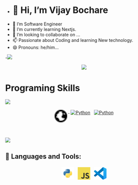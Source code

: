 - <h1>👋 Hi, I’m Vijay Bochare</h1>
- 👀 I’m Software Engineer  
- 🌱 I’m currently learning Nextjs.
- 💞️ I’m looking to collaborate on ...
- 📫 Passionate about Coding and learning New technology.
- 😄 Pronouns: he/him...


-<img src="https://images.app.goo.gl/KhVv5sg1QcUXadrk7"></img>

<!---
Vijay4649/Vijay4649 is a ✨ special ✨ repository because its `README.md` (this file) appears on your GitHub profile.
You can click the Preview link to take a look at your changes.
--->

<div id="header" align="center">
  <img src="https://media.giphy.com/media/M9gbBd9nbDrOTu1Mqx/giphy.gif" width="100"/>
</div>

<h1>Programing Skills</h1>
<div style=" display :flex; justify-content:space-between;">
  <img src="https://icons8.com/icon/40669/c%2B%2B" width="25"/>
</div>


<p align="center">
 <a href="https://charalambosioannou.github.io/" target="_blank" rel="noopener noreferrer"> <img src="https://raw.githubusercontent.com/iconic/open-iconic/master/svg/globe.svg" alt="Python" height="40" style="vertical-align:top; margin:4px"> </a>
 <a href="https://linkedin.com/in/charalambosioannou" target="_blank" rel="noopener noreferrer"> <img src="https://cdn.jsdelivr.net/npm/simple-icons@v3/icons/linkedin.svg" alt="Python" height="40" style="vertical-align:top; margin:4px"></a>
 <a href="mailto:cioannou1997@gmail.com"> <img src="https://cdn.jsdelivr.net/npm/simple-icons@v3/icons/gmail.svg" alt="Python" height="40" style="vertical-align:top; margin:4px"></a>
</p>

<br />

![](https://visitor-badge.laobi.icu/badge?page_id=CharalambosIoannou.Vijay4649)

## 🧰 Languages and Tools:
<p align="center">
<img src="https://raw.githubusercontent.com/github/explore/80688e429a7d4ef2fca1e82350fe8e3517d3494d/topics/python/python.png" alt="Python" height="40" style="vertical-align:top; margin:4px">
<img src="https://raw.githubusercontent.com/github/explore/80688e429a7d4ef2fca1e82350fe8e3517d3494d/topics/javascript/javascript.png" alt="Javascript" height="40" style="vertical-align:top; margin:4px">
<img src="https://raw.githubusercontent.com/github/explore/80688e429a7d4ef2fca1e82350fe8e3517d3494d/topics/visual-studio-code/visual-studio-code.png" alt="VS Code" height="40" style="vertical-align:top; margin:4px">
</p>
